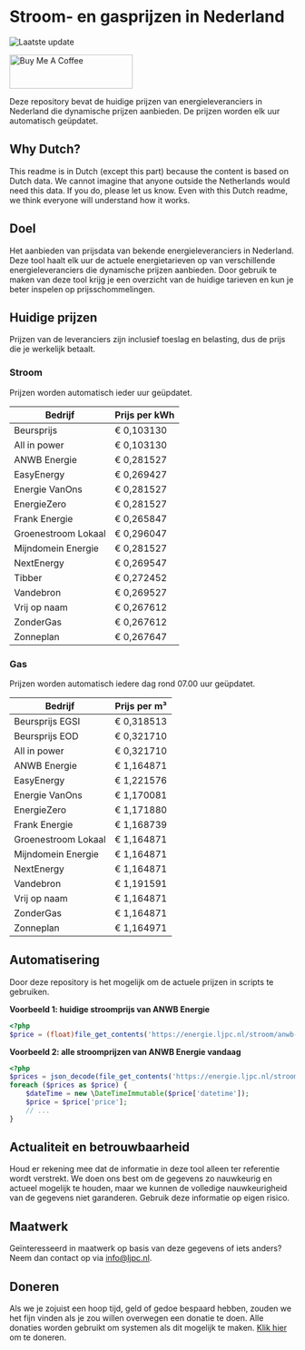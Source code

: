 # Stroom- en gasprijzen in Nederland

![Laatste update](https://img.shields.io/badge/laatste%20update-2025--05--05%2022%3A00%20CET-brightgreen)

<a href="https://www.buymeacoffee.com/Lars-" target="_blank"><img src="https://cdn.buymeacoffee.com/buttons/v2/default-orange.png" alt="Buy Me A Coffee" height="60" style="height: 60px !important;width: 217px !important;" ></a>

Deze repository bevat de huidige prijzen van energieleveranciers in Nederland die dynamische prijzen aanbieden. De prijzen worden elk uur automatisch geüpdatet.

## Why Dutch?

This readme is in Dutch (except this part) because the content is based on Dutch data. We cannot imagine that anyone outside the Netherlands would need this data. If you do, please let us know. Even with this Dutch readme, we think
everyone will understand how it works.

## Doel

Het aanbieden van prijsdata van bekende energieleveranciers in Nederland. Deze tool haalt elk uur de actuele energietarieven op van verschillende energieleveranciers die dynamische prijzen aanbieden. Door gebruik te maken van deze tool
krijg je een overzicht van de huidige tarieven en kun je beter inspelen op prijsschommelingen.

## Huidige prijzen

Prijzen van de leveranciers zijn inclusief toeslag en belasting, dus de prijs die je werkelijk betaalt.

### Stroom

Prijzen worden automatisch ieder uur geüpdatet.

 Bedrijf | Prijs per kWh 
---------|---------------
Beursprijs | € 0,103130
All in power | € 0,103130
ANWB Energie | € 0,281527
EasyEnergy | € 0,269427
Energie VanOns | € 0,281527
EnergieZero | € 0,281527
Frank Energie | € 0,265847
Groenestroom Lokaal | € 0,296047
Mijndomein Energie | € 0,281527
NextEnergy | € 0,269547
Tibber | € 0,272452
Vandebron | € 0,269527
Vrij op naam | € 0,267612
ZonderGas | € 0,267612
Zonneplan | € 0,267647


### Gas

Prijzen worden automatisch iedere dag rond 07.00 uur geüpdatet.

 Bedrijf | Prijs per m³ 
---------|--------------
Beursprijs EGSI | € 0,318513
Beursprijs EOD | € 0,321710
All in power | € 0,321710
ANWB Energie | € 1,164871
EasyEnergy | € 1,221576
Energie VanOns | € 1,170081
EnergieZero | € 1,171880
Frank Energie | € 1,168739
Groenestroom Lokaal | € 1,164871
Mijndomein Energie | € 1,164871
NextEnergy | € 1,164871
Vandebron | € 1,191591
Vrij op naam | € 1,164871
ZonderGas | € 1,164871
Zonneplan | € 1,164971


## Automatisering

Door deze repository is het mogelijk om de actuele prijzen in scripts te gebruiken.

**Voorbeeld 1: huidige stroomprijs van ANWB Energie**

```php
<?php
$price = (float)file_get_contents('https://energie.ljpc.nl/stroom/anwb-energie-nu.txt');

```

**Voorbeeld 2: alle stroomprijzen van ANWB Energie vandaag**

```php
<?php
$prices = json_decode(file_get_contents('https://energie.ljpc.nl/stroom/all-in-power-vandaag.json'),true);
foreach ($prices as $price) {
    $dateTime = new \DateTimeImmutable($price['datetime']);
    $price = $price['price'];
    // ...
}
```

## Actualiteit en betrouwbaarheid

Houd er rekening mee dat de informatie in deze tool alleen ter referentie wordt verstrekt. We doen ons best om de gegevens zo nauwkeurig en actueel mogelijk te houden, maar we kunnen de volledige nauwkeurigheid van de gegevens niet
garanderen. Gebruik deze informatie op eigen risico.

## Maatwerk

Geïnteresseerd in maatwerk op basis van deze gegevens of iets anders? Neem dan contact op
via [info@ljpc.nl](mailto:info@ljpc.nl?subject=Energie%20prijzen).

## Doneren

Als we je zojuist een hoop tijd, geld of gedoe bespaard hebben, zouden we het fijn vinden als je zou willen overwegen een
donatie te doen. Alle donaties worden gebruikt om systemen als dit mogelijk te
maken. [Klik hier](https://www.buymeacoffee.com/Lars-) om te doneren.
